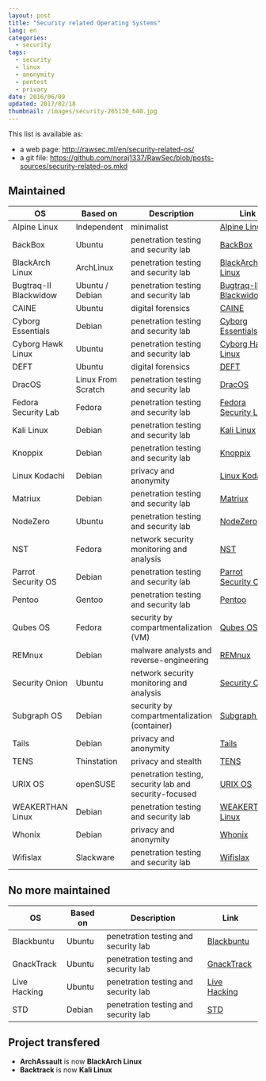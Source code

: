 ```yaml
---
layout: post
title: "Security related Operating Systems"
lang: en
categories:
  - security
tags:
  - security
  - linux
  - anonymity
  - pentest
  - privacy
date: 2016/06/09
updated: 2017/02/18
thumbnail: /images/security-265130_640.jpg
---
```

This list is available as:
+ a web page: http://rawsec.ml/en/security-related-os/
+ a git file: https://github.com/noraj1337/RawSec/blob/posts-sources/security-related-os.mkd

## Maintained

| OS                    | Based on          | Description                                             | Link
| ---                   | ---                 | ---                                                     | ---
| Alpine Linux          | Independent         | minimalist                                              | [Alpine Linux](http://www.alpinelinux.org/)
| BackBox               | Ubuntu              | penetration testing and security lab                    | [BackBox](https://backbox.org/)
| BlackArch Linux       | ArchLinux           | penetration testing and security lab                    | [BlackArch Linux](https://blackarch.org/)
| Bugtraq-II Blackwidow | Ubuntu / Debian     | penetration testing and security lab                    | [Bugtraq-II Blackwidow](http://www.bugtraq-team.com/project-blackwidow.html)
| CAINE                 | Ubuntu              | digital forensics                                       | [CAINE](http://www.caine-live.net/)
| Cyborg Essentials     | Debian              | penetration testing and security lab                    | [Cyborg Essentials](http://cyborg.ztrela.com/cyborg-essentials/)
| Cyborg Hawk Linux     | Ubuntu              | penetration testing and security lab                    | [Cyborg Hawk Linux](http://cyborg.ztrela.com/cyborg-hawk/)
| DEFT                  | Ubuntu              | digital forensics                                       | [DEFT](http://www.deftlinux.net/)
| DracOS                | Linux From Scratch  | penetration testing and security lab                    | [DracOS](https://dracos-linux.org/)
| Fedora Security Lab   | Fedora              | penetration testing and security lab                    | [Fedora Security Lab](https://labs.fedoraproject.org/security/)
| Kali Linux            | Debian              | penetration testing and security lab                    | [Kali Linux](https://www.kali.org/)
| Knoppix               | Debian              | penetration testing and security lab                    | [Knoppix](http://knoppix.net/)
| Linux Kodachi         | Debian              | privacy and anonymity                                   | [Linux Kodachi](https://www.digi77.com/linux-kodachi/)
| Matriux               | Debian              | penetration testing and security lab                    | [Matriux](https://sourceforge.net/projects/matriux/)
| NodeZero              | Ubuntu              | penetration testing and security lab                    | [NodeZero](https://sourceforge.net/projects/nodezero/)
| NST                   | Fedora              | network security monitoring and analysis                | [NST](https://sourceforge.net/projects/nst/)
| Parrot Security OS    | Debian              | penetration testing and security lab                    | [Parrot Security OS](https://www.parrotsec.org/)
| Pentoo                | Gentoo              | penetration testing and security lab                    | [Pentoo](http://www.pentoo.ch/)
| Qubes OS              | Fedora              | security by compartmentalization (VM)                   | [Qubes OS](https://www.qubes-os.org/)
| REMnux                | Debian              | malware analysts and reverse-engineering                | [REMnux](https://remnux.org/)
| Security Onion        | Ubuntu              | network security monitoring and analysis                | [Security Onion](https://securityonion.net/)
| Subgraph OS           | Debian              | security by compartmentalization (container)            | [Subgraph OS](https://subgraph.com/sgos/index.en.html)
| Tails                 | Debian              | privacy and anonymity                                   | [Tails](https://tails.boum.org/)
| TENS                  | Thinstation         | privacy and stealth                                     | [TENS](https://www.spi.dod.mil/lipose.htm)
| URIX OS               | openSUSE            | penetration testing, security lab and security-focused  | [URIX OS](http://urix.us/)
| WEAKERTHAN Linux      | Debian              | penetration testing and security lab                    | [WEAKERTHAN Linux](http://www.weaknetlabs.com)
| Whonix                | Debian              | privacy and anonymity                                   | [Whonix](https://www.whonix.org/)
| Wifislax              | Slackware           | penetration testing and security lab                    | [Wifislax](http://www.wifislax.com/)

## No more maintained

| OS                    | Based on        | Description                                             | Link
| ---                   | ---             | ---                                                     | ---
| Blackbuntu            | Ubuntu          | penetration testing and security lab                    | [Blackbuntu](https://sourceforge.net/projects/blackbuntu/)
| GnackTrack            | Ubuntu          | penetration testing and security lab                    | [GnackTrack](https://www.phillips321.co.uk/gnacktrack/)
| Live Hacking          | Ubuntu          | penetration testing and security lab                    | [Live Hacking](http://www.livehacking.com/live-hacking-cd/)
| STD                   | Debian          | penetration testing and security lab                    | [STD](https://s-t-d.org/)

## Project transfered

+ **ArchAssault** is now **BlackArch Linux**
+ **Backtrack** is now **Kali Linux**
